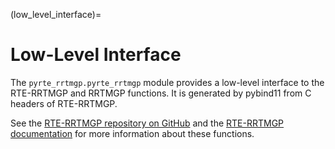 (low_level_interface)=
# Low-Level Interface

The `pyrte_rrtmgp.pyrte_rrtmgp` module provides a low-level interface to the RTE-RRTMGP and RRTMGP functions. It is generated by pybind11 from C headers of RTE-RRTMGP.

See the [RTE-RRTMGP repository on GitHub](https://github.com/earth-system-radiation/pyRTE-RRTMGP) and the [RTE-RRTMGP documentation](https://earth-system-radiation.github.io/rte-rrtmgp/) for more information about these functions.

